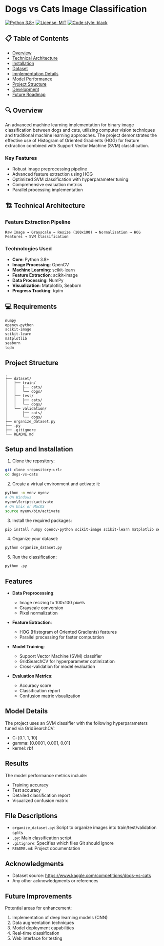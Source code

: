 # Dogs vs Cats Image Classification

[![Python 3.8+](https://img.shields.io/badge/python-3.8+-blue.svg)](https://www.python.org/downloads/)
[![License: MIT](https://img.shields.io/badge/License-MIT-yellow.svg)](https://opensource.org/licenses/MIT)
[![Code style: black](https://img.shields.io/badge/code%20style-black-000000.svg)](https://github.com/psf/black)

## 📋 Table of Contents
- [Overview](#overview)
- [Technical Architecture](#technical-architecture)
- [Installation](#installation)
- [Dataset](#dataset)
- [Implementation Details](#implementation-details)
- [Model Performance](#model-performance)
- [Project Structure](#project-structure)
- [Development](#development)
- [Future Roadmap](#future-roadmap)

## 🔍 Overview

An advanced machine learning implementation for binary image classification between dogs and cats, utilizing computer vision techniques and traditional machine learning approaches. The project demonstrates the effective use of Histogram of Oriented Gradients (HOG) for feature extraction combined with Support Vector Machine (SVM) classification.

### Key Features
- Robust image preprocessing pipeline
- Advanced feature extraction using HOG
- Optimized SVM classification with hyperparameter tuning
- Comprehensive evaluation metrics
- Parallel processing implementation

## 🏗 Technical Architecture

### Feature Extraction Pipeline
```
Raw Image → Grayscale → Resize (100x100) → Normalization → HOG Features → SVM Classification
```

### Technologies Used
- **Core**: Python 3.8+
- **Image Processing**: OpenCV
- **Machine Learning**: scikit-learn
- **Feature Extraction**: scikit-image
- **Data Processing**: NumPy
- **Visualization**: Matplotlib, Seaborn
- **Progress Tracking**: tqdm

## 💻 Requirements

```bash
numpy
opencv-python
scikit-image
scikit-learn
matplotlib
seaborn
tqdm
```

## Project Structure

```
.
├── dataset/
│   ├── train/
│   │   ├── cats/
│   │   └── dogs/
│   ├── test/
│   │   ├── cats/
│   │   └── dogs/
│   └── validation/
│       ├── cats/
│       └── dogs/
├── organize_dataset.py
├── .py
├── .gitignore
└── README.md
```

## Setup and Installation

1. Clone the repository:
```bash
git clone <repository-url>
cd dogs-vs-cats
```

2. Create a virtual environment and activate it:
```bash
python -m venv myenv
# On Windows
myenv\Scripts\activate
# On Unix or MacOS
source myenv/bin/activate
```

3. Install the required packages:
```bash
pip install numpy opencv-python scikit-image scikit-learn matplotlib seaborn tqdm
```

4. Organize your dataset:
```bash
python organize_dataset.py
```

5. Run the classification:
```bash
python .py
```

## Features

- **Data Preprocessing**: 
  - Image resizing to 100x100 pixels
  - Grayscale conversion
  - Pixel normalization

- **Feature Extraction**:
  - HOG (Histogram of Oriented Gradients) features
  - Parallel processing for faster computation

- **Model Training**:
  - Support Vector Machine (SVM) classifier
  - GridSearchCV for hyperparameter optimization
  - Cross-validation for model evaluation

- **Evaluation Metrics**:
  - Accuracy score
  - Classification report
  - Confusion matrix visualization

## Model Details

The project uses an SVM classifier with the following hyperparameters tuned via GridSearchCV:
- C: [0.1, 1, 10]
- gamma: [0.0001, 0.001, 0.01]
- kernel: rbf

## Results

The model performance metrics include:
- Training accuracy
- Test accuracy
- Detailed classification report
- Visualized confusion matrix

## File Descriptions

- `organize_dataset.py`: Script to organize images into train/test/validation splits
- `.py`: Main classification script
- `.gitignore`: Specifies which files Git should ignore
- `README.md`: Project documentation

## Acknowledgments

- Dataset source: https://www.kaggle.com/competitions/dogs-vs-cats
- Any other acknowledgments or references

## Future Improvements

Potential areas for enhancement:
1. Implementation of deep learning models (CNN)
2. Data augmentation techniques
3. Model deployment capabilities
4. Real-time classification
5. Web interface for testing
